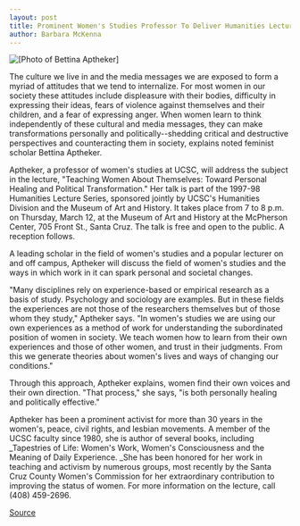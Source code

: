 ```yaml
---
layout: post
title: Prominent Women's Studies Professor To Deliver Humanities Lecture
author: Barbara McKenna
---
```


![\[Photo of Bettina Aptheker\]][1]

The culture we live in and the media messages we are exposed to form a myriad of attitudes that we tend to internalize. For most women in our society these attitudes include displeasure with their bodies, difficulty in expressing their ideas, fears of violence against themselves and their children, and a fear of expressing anger. When women learn to think independently of these cultural and media messages, they can make transformations personally and politically--shedding critical and destructive perspectives and counteracting them in society, explains noted feminist scholar Bettina Aptheker.

Aptheker, a professor of women's studies at UCSC, will address the subject in the lecture, "Teaching Women About Themselves: Toward Personal Healing and Political Transformation." Her talk is part of the 1997-98 Humanities Lecture Series, sponsored jointly by UCSC's Humanities Division and the Museum of Art and History. It takes place from 7 to 8 p.m. on Thursday, March 12, at the Museum of Art and History at the McPherson Center, 705 Front St., Santa Cruz. The talk is free and open to the public. A reception follows.

A leading scholar in the field of women's studies and a popular lecturer on and off campus, Aptheker will discuss the field of women's studies and the ways in which work in it can spark personal and societal changes.

"Many disciplines rely on experience-based or empirical research as a basis of study. Psychology and sociology are examples. But in these fields the experiences are not those of the researchers themselves but of those whom they study," Aptheker says. "In women's studies we are using our own experiences as a method of work for understanding the subordinated position of women in society. We teach women how to learn from their own experiences and those of other women, and trust in their judgments. From this we generate theories about women's lives and ways of changing our conditions."

Through this approach, Aptheker explains, women find their own voices and their own direction. "That process," she says, "is both personally healing and politically effective."

Aptheker has been a prominent activist for more than 30 years in the women's, peace, civil rights, and lesbian movements. A member of the UCSC faculty since 1980, she is author of several books, including _Tapestries of Life: Women's Work, Women's Consciousness and the Meaning of Daily Experience. _She has been honored for her work in teaching and activism by numerous groups, most recently by the Santa Cruz County Women's Commission for her extraordinary contribution to improving the status of women. For more information on the lecture, call (408) 459-2696.

[1]: http://www1.ucsc.edu/oncampus/currents/97-98/art/aptheker_bettina.98-03-09.gif

[Source](http://www1.ucsc.edu/oncampus/currents/97-98/03-09/aptheker.htm "Permalink to Bettina Aptheker Humanities Lecture: 03-09-98")
